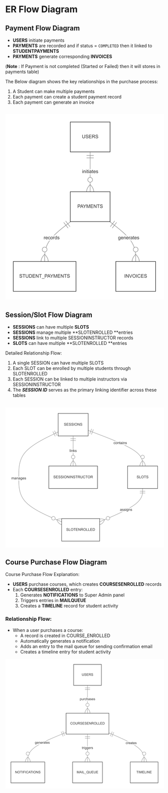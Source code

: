 # ER Flow Diagram

## Payment Flow Diagram

- **USERS** initiate payments
- **PAYMENTS** are recorded and if status = `COMPLETED` then it linked to **STUDENTPAYMENTS**
- **PAYMENTS** generate corresponding **INVOICES**

(**Note** : If Payment is not completed (Started or Failed) then it will stores in payments table)

The Below diagram shows the key relationships in the purchase process:

1. A Student can make multiple payments
2. Each payment can create a student payment record
3. Each payment can generate an invoice

![Payment Diagarm](payment.png)
-----------------------------------------------------------

## Session/Slot Flow Diagram

- **SESSIONS** can have multiple **SLOTS**
- **SESSIONS** manage multiple **SLOTENROLLED **entries
- **SESSIONS** link to multiple SESSIONINSTRUCTOR records
- **SLOTS** can have multiple **SLOTENROLLED **entries

Detailed Relationship Flow:

1. A single SESSION can have multiple SLOTS
2. Each SLOT can be enrolled by multiple students through SLOTENROLLED
3. Each SESSION can be linked to multiple instructors via SESSIONINSTRUCTOR
4. The ***SESSION ID*** serves as the primary linking identifier across these tables

![Session flow Diagarm](Session.png)
-----------------------------------------------------

## Course Purchase Flow Diagram

Course Purchase Flow Explanation:
- **USERS** purchase courses, which creates **COURSESENROLLED** records
- Each **COURSESENROLLED** entry:
  1. Generates **NOTIFICATIONS** to Super Admin panel 
  2. Triggers entries in **MAILQUEUE**
  3. Creates a **TIMELINE** record for student activity

### Relationship Flow:


- When a user purchases a course:
   - A record is created in COURSE_ENROLLED
   - Automatically generates a notification
   - Adds an entry to the mail queue for sending confirmation email
   - Creates a timeline entry for student activity

![Coursesflow Diagarm](Courses.png)
